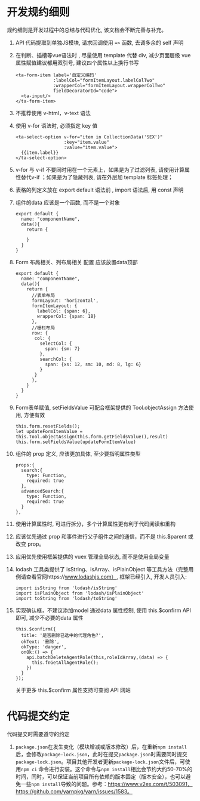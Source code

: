# 开发规约细则

规约细则是开发过程中的总结与代码优化, 该文档会不断完善与补充。

1. API 代码提取到单独JS模块, 请求回调使用 ```=>``` 函数, 去调多余的 self 声明
2. 在判断、插槽等vue语法时 , 尽量使用 template 代替 div, 减少页面层级
    vue 属性赋值建议都用双引号, 建议四个属性以上换行书写
    ```
    <ta-form-item label='自定义编码'
                  :labelCol="formItemLayout.labelColTwo"
                  :wrapperCol="formItemLayout.wrapperColTwo"
                  fieldDecoratorId="code">
      <ta-input/>
    </ta-form-item>
    ```
3. 不推荐使用 v-html，v-text 语法
4. 使用 v-for 语法时, 必须指定 key 值
    ```
    <ta-select-option v-for="item in CollectionData('SEX')"
                      :key="item.value"
                      :value="item.value">
      {{item.label}}
    </ta-select-option>
    ```
5. v-for 与 v-if 不要同时用在一个元素上，如果是为了过滤列表, 请使用计算属性替代v-if ；如果是为了隐藏列表, 请在外层加 template 标签处理；
6. 表格的列定义放在 export default 语法前 , import 语法后, 用 const 声明
7. 组件的data 应该是一个函数, 而不是一个对象
    ```
    export default {
      name: "componentName",
      data(){
        return {

        }
      }
    }
    ```
8. Form 布局相关、列布局相关 配置 应该放置data顶部
     ```
     export default {
       name: "componentName",
       data(){
         return {
           //表单布局
           formLayout: 'horizontal',
           formItemLayout: {
             labelCol: {span: 6},
             wrapperCol: {span: 18}
           },
           //栅栏布局
           row: {
            col: {
              selectCol: {
                span: {sm: 7}
              },
              searchCol: {
                span: {xs: 12, sm: 10, md: 8, lg: 6}
              }
            }
           },
         }
       }
     }

     ```

9. Form表单赋值, setFieldsValue 可配合框架提供的 Tool.objectAssign 方法使用, 方便有效
    ```
    this.form.resetFields();
    let updateFormItemValue = this.Tool.objectAssign(this.form.getFieldsValue(),result)
    this.form.setFieldsValue(updateFormItemValue)
    ```

10. 组件的 prop 定义, 应该更加具体, 至少要指明属性类型

    ```
    props:{
      search:{
        type: Function,
        required: true
      },
      advancedSearch:{
        type: Function,
        required: true
      }
    },
    ```
11. 使用计算属性时, 可进行拆分，多个计算属性更有利于代码阅读和重构
12. 应该优先通过 prop 和事件进行父子组件之间的通信，而不是 this.$parent 或改变 prop。
13. 应用优先使用框架提供的 vuex 管理全局状态, 而不是使用全局变量
14. lodash 工具类提供了 isString、isArray、isPlainObject 等工具方法（完整用例请查看官网https://www.lodashjs.com）, 框架已经引入, 开发人员引入:
    ```
    import isString from 'lodash/isString'
    import isPlainObject from 'lodash/isPlainObject'
    import toString from 'lodash/toString'
    ```
15. 实现确认框，不建议添加model 通过data 属性控制, 使用 this.$confirm API 即可, 减少不必要的data 属性
    ```
    this.$confirm({
      title: '是否删除已选中的代理角色?',
      okText: '删除',
      okType: 'danger',
      onOk:() => {
        api.batchDeleteAgentRole(this,roleIdArray,(data) => {
          this.fnGetAllAgentRole();
        })
      }
    });
    ```
    关于更多 this.$confirm 属性支持可查阅 API 网站


# 代码提交约定

代码提交时需要遵守的约定

1. `package.json`在发生变化（模块增减或版本修改）后，在重新`npm install`后，会修改`package-lock.json`，此时在提交`package.json`时需要同时提交`package-lock.json`。项目其他开发者更新`package-lock.json`文件后，可使用`npm ci` 命令进行安装。这个命令与`npm install`相比会节约大约50-70%的时间，同时，可以保证当前项目所有依赖的版本固定（版本安全），也可以避免一些`npm install`导致的问题。参考：https://www.v2ex.com/t/503091，https://github.com/yarnpkg/yarn/issues/1583。
